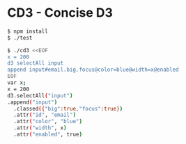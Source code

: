 CD3 - Concise D3
================

```sh
$ npm install
$ ./test
```

```sh
$ ./cd3 <<EOF
x = 200
d3 selectAll input
append input#email.big.focus@color=blue@width=x@enabled
EOF
var x;
x = 200
d3.selectAll("input")
.append("input")
  .classed({"big":true,"focus":true})
  .attr("id", "email")
  .attr("color", "blue")
  .attr("width", x)
  .attr("enabled", true)
```

